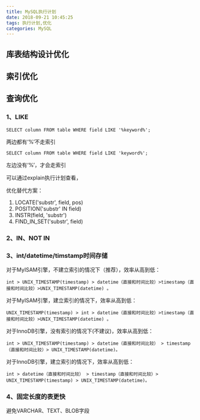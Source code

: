 ```yaml
---
title: MySQL执行计划
date: 2018-09-21 10:45:25
tags: 执行计划,优化
categories: MySQL
---
```




<!-- more -->

## 库表结构设计优化 ##



## 索引优化 ##

## 查询优化 ##

### 1、LIKE ###

	SELECT column FROM table WHERE field LIKE '%keyword%';

两边都有‘%’不走索引

	SELECT column FROM table WHERE field LIKE 'keyword%';

左边没有‘%’，才会走索引

可以通过explain执行计划查看，

优化替代方案：

1. LOCATE('substr', field, pos)
2. POSITION('substr' IN field)
3. INSTR(field, 'substr')
4. FIND_IN_SET('substr', field)



### 2、IN、NOT IN ###



### 3、int/datetime/timstamp时间存储

对于MyISAM引擎，不建立索引的情况下（推荐），效率从高到低：

	int > UNIX_TIMESTAMP(timestamp) > datetime（直接和时间比较）>timestamp（直接和时间比较）>UNIX_TIMESTAMP(datetime) 。

对于MyISAM引擎，建立索引的情况下，效率从高到低： 
	
	UNIX_TIMESTAMP(timestamp) > int > datetime（直接和时间比较）>timestamp（直接和时间比较）>UNIX_TIMESTAMP(datetime) 。

对于InnoDB引擎，没有索引的情况下(不建议)，效率从高到低：

	int > UNIX_TIMESTAMP(timestamp) > datetime（直接和时间比较） > timestamp（直接和时间比较）> UNIX_TIMESTAMP(datetime)。

对于InnoDB引擎，建立索引的情况下，效率从高到低：

	int > datetime（直接和时间比较） > timestamp（直接和时间比较）> UNIX_TIMESTAMP(timestamp) > UNIX_TIMESTAMP(datetime)。
	

### 4、固定长度的表更快

避免VARCHAR、TEXT、BLOB字段
